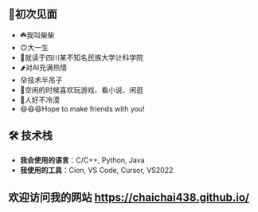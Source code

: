 ## 🌟初次见面
- ☘️我叫柴柴
- 🙃大一生
- 🍃就读于四川某不知名民族大学计科学院
- 🌶️对AI充满热情
- 😰技术半吊子
- 🎯空闲的时候喜欢玩游戏、看小说、闲逛
- 🌹人好不冷漠
- 😆😆😆Hope to make friends with you!

## 🛠 技术栈
- **我会使用的语言**：C/C++, Python, Java
- **我使用的工具**：Cion, VS Code, Cursor, VS2022

## 欢迎访问我的网站 https://chaichai438.github.io/
